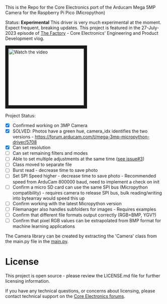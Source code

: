 This is the Repo for the Core Electronics port of the Arducam Mega 5MP Camera for the Raspberry Pi Pico (Micropython)

Status: **Experimental**
This driver is very much experimental at the moment. Expect frequent, breaking updates.
This project is featured in the 27-July-2023 episode of [The Factory](https://youtu.be/M_b3kmnjF9Y) - Core Electronics' Engineering and Product Development vlog.

<a href="http://www.youtube.com/watch?feature=player_embedded&v=M_b3kmnjF9Y" target="_blank">
 <img src="http://img.youtube.com/vi/M_b3kmnjF9Y/mqdefault.jpg" alt="Watch the video" width="240" height="180" border="10" />
</a>

Project Status:
- [x] Confirmed working on 3MP Camera
- [x] SOLVED: Photos have a green hue, camera_idx identifies the two versions - https://forum.arducam.com/t/mega-3mp-micropython-driver/5708
- [x] Can set resolution
- [ ] Can set remaining filters and modes
- [ ] Able to set multiple adjustments at the same time ([see issue#3](https://github.com/CoreElectronics/CE-Arducam-MicroPython/issues))
- [ ] Class moved to separate file
- [ ] Burst read - decrease time to save photo
- [ ] Set SPI Speed higher - decrease time to save photo - Recommended speed from ArduCam 800000 baud, need to implement a check on init
- [ ] Confirm a micro SD card can use the same SPI bus (Micropython compatibility) - requires camera to release SPI bus, bulk reading/writing into bytearray would speed this up
- [ ] Confirm working with the latest Micropython version
- [ ] Filemanager also handles subfolders for images - Requires examples
- [ ] Confirm that different file formats output correctly (RGB=BMP, YGV?)
- [ ] Confirm that pixel RGB values can be extrapolated from BMP format for machine learning applications

The Camera library can be created by extracting the 'Camera' class from the main.py file in the [main.py](https://github.com/CoreElectronics/CE-Arducam-MicroPython/blob/main/main.py). 

# License
This project is open source - please review the LICENSE.md file for further licensing information.

If you have any technical questions, or concerns about licensing, please contact technical support on the [Core Electronics forums](https://forum.core-electronics.com.au/).
